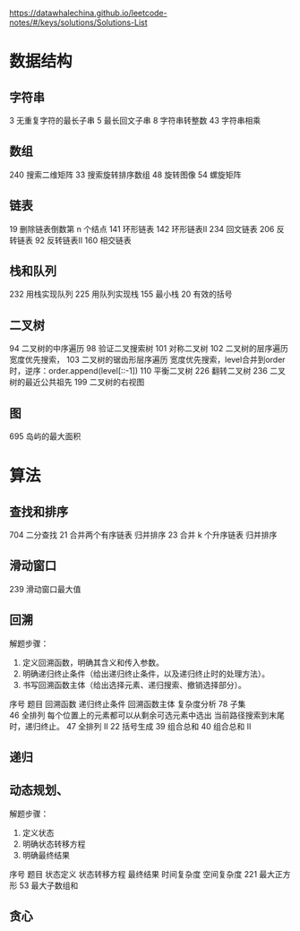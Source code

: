 https://datawhalechina.github.io/leetcode-notes/#/keys/solutions/Solutions-List


# 数据结构

## 字符串
3       无重复字符的最长子串
5       最长回文子串
8       字符串转整数
43      字符串相乘

## 数组
240     搜索二维矩阵
33      搜索旋转排序数组
48      旋转图像
54      螺旋矩阵

## 链表
19      删除链表倒数第 n 个结点
141     环形链表
142     环形链表II
234     回文链表
206     反转链表
92      反转链表II
160     相交链表


## 栈和队列
232     用栈实现队列
225     用队列实现栈
155     最小栈
20      有效的括号

## 二叉树
94      二叉树的中序遍历
98      验证二叉搜索树
101     对称二叉树
102     二叉树的层序遍历            宽度优先搜索，
103     二叉树的锯齿形层序遍历      宽度优先搜索，level合并到order时，逆序：order.append(level[::-1])
110     平衡二叉树
226     翻转二叉树
236     二叉树的最近公共祖先
199     二叉树的右视图


## 图
695     岛屿的最大面积

# 算法
## 查找和排序
704     二分查找
21      合并两个有序链表        归并排序
23      合并 k 个升序链表       归并排序


## 滑动窗口
239     滑动窗口最大值

## 回溯
解题步骤：
1. 定义回溯函数，明确其含义和传入参数。
2. 明确递归终止条件（给出递归终止条件，以及递归终止时的处理方法）。
3. 书写回溯函数主体（给出选择元素、递归搜索、撤销选择部分）。

序号    题目      回溯函数        递归终止条件    回溯函数主体        复杂度分析
78      子集            
46      全排列          每个位置上的元素都可以从剩余可选元素中选出      当前路径搜索到末尾时，递归终止。
47	    全排列 II
22      括号生成
39      组合总和
40      组合总和 II

## 递归


## 动态规划、
解题步骤：
1. 定义状态
2. 明确状态转移方程
3. 明确最终结果

序号    题目            状态定义        状态转移方程        最终结果        时间复杂度      空间复杂度
221     最大正方形
53      最大子数组和

## 贪心